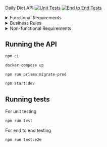 Daily Diet API
[![Unit Tests](https://github.com/rogerpoliver/daily-diet-api/actions/workflows/run-unit-tests.yml/badge.svg)](https://github.com/rogerpoliver/daily-diet-api/actions/workflows/run-unit-tests.yml)
[![End to End Tests](https://github.com/rogerpoliver/daily-diet-api/actions/workflows/run-e2e-tests.yml/badge.svg)](https://github.com/rogerpoliver/daily-diet-api/actions/workflows/run-e2e-tests.yml)
<!-- Edit this -->
<!-- ![Unit Tests badge](https://github.com/rogerpoliver/repo-name/actions/workflows/unit-tests.yml/badge.svg) -->


<details>
  <summary>Functional Requirements</summary>

- Must be possible to register;
  - ✅ Service / In-Memory Repository;
  - ✅ Controller / Prisma Repository;
- Must be possible to authenticate;
  - ✅ Service / In-Memory Repository;
  - ✅ Controller / Prisma Repository;
- Must be possible to retrieve the profile of a logged-in user;
  - ✅ Service / In-Memory Repository;
  - ✅ Controller / Prisma Repository;
- Must be possible to create a user;
  - ✅ Service / In-Memory Repository;
  - ✅ Controller / Prisma Repository;
- Must be possible to register a meal with the following details:
  - ✅ Service / In-Memory Repository;
  - ✅ Controller / Prisma Repository;
    - Name
    - Description
    - Date and Time
    - Whether it is within the diet or not
    - *Meals must be related to a user.*
- Must be possible to edit a meal, allowing all details above to be changed;
  - ✅ Service / In-Memory Repository;
  - ✅ Controller / Prisma Repository;
- Must be possible to delete a meal;
  - ✅ Service / In-Memory Repository;
  - ✅ Controller / Prisma Repository;
- Must be possible to list all meals of a user;
  - ✅ Service / In-Memory Repository;
  - ✅ Controller / Prisma Repository;
- Must be possible to view a single meal;
  - ✅ Service / In-Memory Repository;
  - ✅ Controller / Prisma Repository;
- Must be possible to retrieve the user's metrics:
  - ✅ Service / In-Memory Repository;
  - ✅ Controller / Prisma Repository;
    - Total number of meals registered;
    - Total number of meals within the diet;
    - Total number of meals outside the diet;
    - Best sequence of meals within the diet;

</details>

<details>
  <summary>Business Rules</summary>
  
- ✅ User must not be able to register with a duplicate email;
- ✅ The user can only view, edit, and delete the meals they created;

</details>

<details>
  <summary>Non-functional Requirements</summary>

- ✅ The user's password needs to be encrypted;
- ✅ Application data needs to be persisted in a PostgreSQL database;
- ✅ The user must be identified by a JWT (JSON Web Token);

</details>


## Running the API

```sh
npm ci
```

```sh
docker-compose up
```

```sh
npm run prisma:migrate-prod
```

```sh
npm start:dev
```

## Running tests
For unit testing
```sh
npm run test
```

For end to end testing
```sh
npm run test:e2e
```